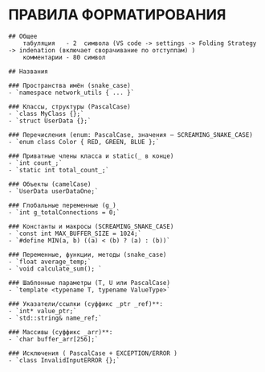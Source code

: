 # ПРАВИЛА ФОРМАТИРОВАНИЯ
	## Общее
		табуляция   - 2  символа (VS code -> settings -> Folding Strategy -> indenation (включает сворачивание по отступпам) )
		комментарии - 80 символ

	## Названия 

	### Пространства имён (snake_case)
	- `namespace network_utils { ... }`																							

	### Классы, структуры (PascalCase)
	- `class MyClass {};`
	- `struct UserData {};`  
	
	### Перечисления (enum: PascalCase, значения — SCREAMING_SNAKE_CASE)
	- `enum class Color { RED, GREEN, BLUE };`  

	### Приватные члены класса и static(_ в конце) 
	- `int count_;`  
	- `static int total_сount_;`

	### Объекты (camelCase)
	- `UserData userDataOne;`

	### Глобальные переменные (g_)
	- `int g_totalConnections = 0;`

	### Константы и макросы (SCREAMING_SNAKE_CASE)
	- `const int MAX_BUFFER_SIZE = 1024;`
	- `#define MIN(a, b) ((a) < (b) ? (a) : (b))`

	### Переменные, функции, методы (snake_case)
	- `float average_temp;`
	- `void calculate_sum(); ` 

	### Шаблонные параметры (T, U или PascalCase)
	- `template <typename T, typename ValueType>`  

	### Указатели/ссылки (суффикс _ptr _ref)**: 
	- `int* value_ptr;`  
	- `std::string& name_ref;`
				
	### Массивы (суффикс _arr)**: 
	- `char buffer_arr[256];`

	### Исключения ( PascalCase + EXCEPTION/ERROR )
	- `class InvalidInputERROR {};`  